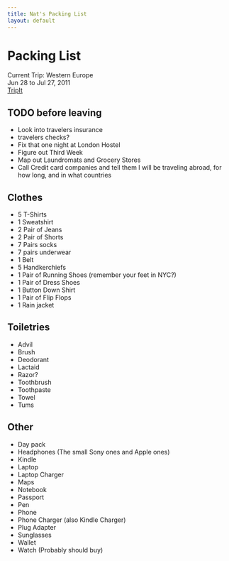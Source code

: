```yaml
---
title: Nat's Packing List
layout: default
---
```


# Packing List

Current Trip: Western Europe  
Jun 28 to Jul 27, 2011  
[TripIt](http://www.tripit.com/trip/public/id/165B1661343E)

## TODO before leaving
 
 * Look into travelers insurance
 * travelers checks?
 * Fix that one night at London Hostel
 * Figure out Third Week
 * Map out Laundromats and Grocery Stores
 * Call Credit card companies and tell them I will be traveling abroad, for how long, and in what countries

## Clothes

 * 5 T-Shirts
 * 1 Sweatshirt
 * 2 Pair of Jeans
 * 2 Pair of Shorts
 * 7 Pairs socks
 * 7 pairs underwear
 * 1 Belt
 * 5 Handkerchiefs
 * 1 Pair of Running Shoes (remember your feet in NYC?)
 * 1 Pair of Dress Shoes
 * 1 Button Down Shirt
 * 1 Pair of Flip Flops
 * 1 Rain jacket

## Toiletries

 * Advil
 * Brush
 * Deodorant
 * Lactaid
 * Razor?
 * Toothbrush
 * Toothpaste
 * Towel
 * Tums

## Other

 * Day pack
 * Headphones (The small Sony ones and Apple ones)
 * Kindle
 * Laptop
 * Laptop Charger
 * Maps
 * Notebook
 * Passport
 * Pen
 * Phone
 * Phone Charger (also Kindle Charger)
 * Plug Adapter
 * Sunglasses
 * Wallet
 * Watch (Probably should buy)

